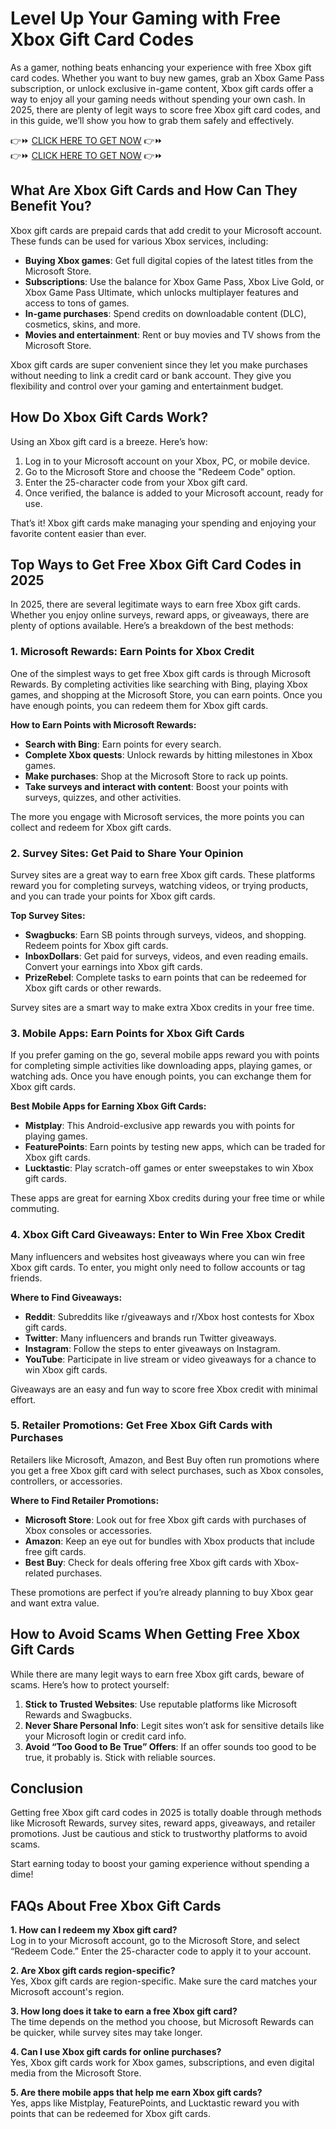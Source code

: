 # Level Up Your Gaming with Free Xbox Gift Card Codes

As a gamer, nothing beats enhancing your experience with free Xbox gift card codes. Whether you want to buy new games, grab an Xbox Game Pass subscription, or unlock exclusive in-game content, Xbox gift cards offer a way to enjoy all your gaming needs without spending your own cash. In 2025, there are plenty of legit ways to score free Xbox gift card codes, and in this guide, we’ll show you how to grab them safely and effectively.

👉⏩ <a href="giftcodehive.com">[CLICK HERE TO GET NOW](#)</a> 👉⏩  
👉⏩ <a href="giftcodehive.com">[CLICK HERE TO GET NOW](#)</a> 👉⏩
## What Are Xbox Gift Cards and How Can They Benefit You?

Xbox gift cards are prepaid cards that add credit to your Microsoft account. These funds can be used for various Xbox services, including:

- **Buying Xbox games**: Get full digital copies of the latest titles from the Microsoft Store.
- **Subscriptions**: Use the balance for Xbox Game Pass, Xbox Live Gold, or Xbox Game Pass Ultimate, which unlocks multiplayer features and access to tons of games.
- **In-game purchases**: Spend credits on downloadable content (DLC), cosmetics, skins, and more.
- **Movies and entertainment**: Rent or buy movies and TV shows from the Microsoft Store.

Xbox gift cards are super convenient since they let you make purchases without needing to link a credit card or bank account. They give you flexibility and control over your gaming and entertainment budget.

## How Do Xbox Gift Cards Work?

Using an Xbox gift card is a breeze. Here’s how:

1. Log in to your Microsoft account on your Xbox, PC, or mobile device.
2. Go to the Microsoft Store and choose the "Redeem Code" option.
3. Enter the 25-character code from your Xbox gift card.
4. Once verified, the balance is added to your Microsoft account, ready for use.

That’s it! Xbox gift cards make managing your spending and enjoying your favorite content easier than ever.

## Top Ways to Get Free Xbox Gift Card Codes in 2025

In 2025, there are several legitimate ways to earn free Xbox gift cards. Whether you enjoy online surveys, reward apps, or giveaways, there are plenty of options available. Here’s a breakdown of the best methods:

### 1. Microsoft Rewards: Earn Points for Xbox Credit

One of the simplest ways to get free Xbox gift cards is through Microsoft Rewards. By completing activities like searching with Bing, playing Xbox games, and shopping at the Microsoft Store, you can earn points. Once you have enough points, you can redeem them for Xbox gift cards.

**How to Earn Points with Microsoft Rewards:**

- **Search with Bing**: Earn points for every search.
- **Complete Xbox quests**: Unlock rewards by hitting milestones in Xbox games.
- **Make purchases**: Shop at the Microsoft Store to rack up points.
- **Take surveys and interact with content**: Boost your points with surveys, quizzes, and other activities.

The more you engage with Microsoft services, the more points you can collect and redeem for Xbox gift cards.

### 2. Survey Sites: Get Paid to Share Your Opinion

Survey sites are a great way to earn free Xbox gift cards. These platforms reward you for completing surveys, watching videos, or trying products, and you can trade your points for Xbox gift cards.

**Top Survey Sites:**

- **Swagbucks**: Earn SB points through surveys, videos, and shopping. Redeem points for Xbox gift cards.
- **InboxDollars**: Get paid for surveys, videos, and even reading emails. Convert your earnings into Xbox gift cards.
- **PrizeRebel**: Complete tasks to earn points that can be redeemed for Xbox gift cards or other rewards.

Survey sites are a smart way to make extra Xbox credits in your free time.

### 3. Mobile Apps: Earn Points for Xbox Gift Cards

If you prefer gaming on the go, several mobile apps reward you with points for completing simple activities like downloading apps, playing games, or watching ads. Once you have enough points, you can exchange them for Xbox gift cards.

**Best Mobile Apps for Earning Xbox Gift Cards:**

- **Mistplay**: This Android-exclusive app rewards you with points for playing games.
- **FeaturePoints**: Earn points by testing new apps, which can be traded for Xbox gift cards.
- **Lucktastic**: Play scratch-off games or enter sweepstakes to win Xbox gift cards.

These apps are great for earning Xbox credits during your free time or while commuting.

### 4. Xbox Gift Card Giveaways: Enter to Win Free Xbox Credit

Many influencers and websites host giveaways where you can win free Xbox gift cards. To enter, you might only need to follow accounts or tag friends.

**Where to Find Giveaways:**

- **Reddit**: Subreddits like r/giveaways and r/Xbox host contests for Xbox gift cards.
- **Twitter**: Many influencers and brands run Twitter giveaways.
- **Instagram**: Follow the steps to enter giveaways on Instagram.
- **YouTube**: Participate in live stream or video giveaways for a chance to win Xbox gift cards.

Giveaways are an easy and fun way to score free Xbox credit with minimal effort.

### 5. Retailer Promotions: Get Free Xbox Gift Cards with Purchases

Retailers like Microsoft, Amazon, and Best Buy often run promotions where you get a free Xbox gift card with select purchases, such as Xbox consoles, controllers, or accessories.

**Where to Find Retailer Promotions:**

- **Microsoft Store**: Look out for free Xbox gift cards with purchases of Xbox consoles or accessories.
- **Amazon**: Keep an eye out for bundles with Xbox products that include free gift cards.
- **Best Buy**: Check for deals offering free Xbox gift cards with Xbox-related purchases.

These promotions are perfect if you’re already planning to buy Xbox gear and want extra value.

## How to Avoid Scams When Getting Free Xbox Gift Cards

While there are many legit ways to earn free Xbox gift cards, beware of scams. Here’s how to protect yourself:

1. **Stick to Trusted Websites**: Use reputable platforms like Microsoft Rewards and Swagbucks.
2. **Never Share Personal Info**: Legit sites won’t ask for sensitive details like your Microsoft login or credit card info.
3. **Avoid “Too Good to Be True” Offers**: If an offer sounds too good to be true, it probably is. Stick with reliable sources.

## Conclusion

Getting free Xbox gift card codes in 2025 is totally doable through methods like Microsoft Rewards, survey sites, reward apps, giveaways, and retailer promotions. Just be cautious and stick to trustworthy platforms to avoid scams.

Start earning today to boost your gaming experience without spending a dime!

## FAQs About Free Xbox Gift Cards

**1. How can I redeem my Xbox gift card?**  
Log in to your Microsoft account, go to the Microsoft Store, and select “Redeem Code.” Enter the 25-character code to apply it to your account.

**2. Are Xbox gift cards region-specific?**  
Yes, Xbox gift cards are region-specific. Make sure the card matches your Microsoft account's region.

**3. How long does it take to earn a free Xbox gift card?**  
The time depends on the method you choose, but Microsoft Rewards can be quicker, while survey sites may take longer.

**4. Can I use Xbox gift cards for online purchases?**  
Yes, Xbox gift cards work for Xbox games, subscriptions, and even digital media from the Microsoft Store.

**5. Are there mobile apps that help me earn Xbox gift cards?**  
Yes, apps like Mistplay, FeaturePoints, and Lucktastic reward you with points that can be redeemed for Xbox gift cards.
